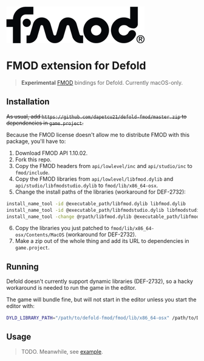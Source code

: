 ![fmod](./docs/fmod_logo.png)

# FMOD extension for Defold

> **Experimental** [FMOD] bindings for Defold. Currently macOS-only.

## Installation

~~As usual, add `https://github.com/dapetcu21/defold-fmod/master.zip` to
dependencies in `game.project`.~~

Because the FMOD license doesn't allow me to distribute FMOD with this package, you'll have to:

1. Download FMOD API 1.10.02.
2. Fork this repo.
3. Copy the FMOD headers from `api/lowlevel/inc` and `api/studio/inc` to `fmod/include`.
4. Copy the FMOD libraries from `api/lowlevel/libfmod.dylib` and `api/studio/libfmodstudio.dylib` to `fmod/lib/x86_64-osx`.
5. Change the install paths of the libraries (workaround for DEF-2732):
  ```bash
  install_name_tool -id @executable_path/libfmod.dylib libfmod.dylib
  install_name_tool -id @executable_path/libfmodstudio.dylib libfmodstudio.dylib
  install_name_tool -change @rpath/libfmod.dylib @executable_path/libfmod.dylib libfmodstudio.dylib
  ```
6. Copy the libraries you just patched to `fmod/lib/x86_64-osx/Contents/MacOS` (workaround for DEF-2732).
7. Make a zip out of the whole thing and add its URL to dependencies in `game.project`.

## Running

Defold doesn't currently support dynamic libraries (DEF-2732), so a hacky
workaround is needed to run the game in the editor.

The game will bundle fine, but will not start in the editor unless you start
the editor with:

```bash
DYLD_LIBRARY_PATH="/path/to/defold-fmod/fmod/lib/x86_64-osx" /path/to/Defold.app/Contents/MacOS/Defold
```

## Usage

> TODO. Meanwhile, see [example].

[example]: ./main/main.script
[FMOD]: https://fmod.com
